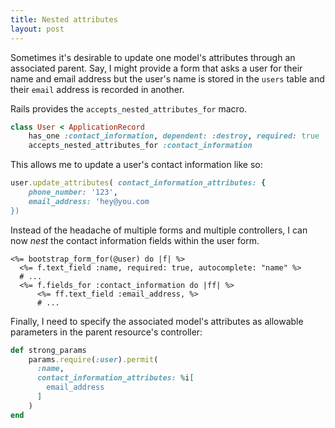 ```yaml
---
title: Nested attributes
layout: post
---
```


Sometimes it's desirable to update one model's attributes through an associated parent. Say, I might provide a form that asks a user for their name and email address but the user's name is stored in the `users` table and their `email` address is recorded in another.

Rails provides the `accepts_nested_attributes_for` macro.

```ruby
class User < ApplicationRecord
    has_one :contact_information, dependent: :destroy, required: true
    accepts_nested_attributes_for :contact_information
```

This allows me to update a user's contact information like so:

```ruby
user.update_attributes( contact_information_attributes: {
    phone_number: '123',
    email_address: 'hey@you.com
})
```

Instead of the headache of multiple forms and multiple controllers, I can now *nest* the contact information fields within the user form.

```erb
<%= bootstrap_form_for(@user) do |f| %>
  <%= f.text_field :name, required: true, autocomplete: "name" %>
  # ...
  <%= f.fields_for :contact_information do |ff| %>
      <%= ff.text_field :email_address, %>
      # ...
```

Finally, I need to specify the associated model's attributes as allowable parameters in the parent resource's controller:

```ruby
def strong_params
    params.require(:user).permit(
      :name,
      contact_information_attributes: %i[
        email_address
      ]
    )
end
```
